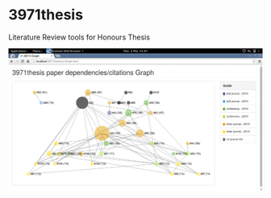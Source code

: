 # 3971thesis
Literature Review tools for Honours Thesis

![Screenshot](https://raw.githubusercontent.com/blairw/3971thesis/master/misc/graph-ss.png)

